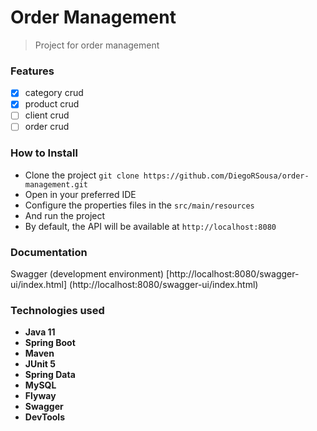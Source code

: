 # Order Management

> Project for order management

### Features

 - [x] category crud
 - [x] product crud
 - [ ] client crud
 - [ ] order crud
 
### How to Install

* Clone the project ```git clone https://github.com/DiegoRSousa/order-management.git```
* Open in your preferred IDE
* Configure the properties files in the ```src/main/resources```
* And run the project
* By default, the API will be available at ```http://localhost:8080```

### Documentation 

Swagger (development environment) [http://localhost:8080/swagger-ui/index.html] (http://localhost:8080/swagger-ui/index.html)

### Technologies used 

* **Java 11**
* **Spring Boot**
* **Maven**
* **JUnit 5**
* **Spring Data**
* **MySQL**
* **Flyway**
* **Swagger**
* **DevTools**